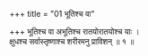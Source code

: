 +++
title = "01 भूतिश्च वा"

+++
भूतिश्च वा अभूतिश्च रातयोरातयोश्च याः ।  
क्षुधश्च सर्वास्तृष्णाश्च शरीरमनु प्राविशन् ॥ १ ॥